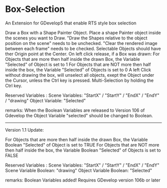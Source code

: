 # Box-Selection
An Extension for GDevelop5 that enable RTS style box selection

Draw a Box with a Shape Painter Object. 
Place a shape Painter object inside the scenes you want to Draw.
"Draw the Shapes relative to the object position on the scene" needs to be unchecked.
"Clear the rendered image between each frame" needs to be checked.
Selectable Objects should have ther Origin point at the Center.
On left click release, if a Box was drawn:
For Objects that are more then half inside the drawn Box, the Variable "Selected" of Object is set to 1
For Objects that are NOT more then half inside the box, the Variable "Selected" of Objects is set to 0
A left Click without drawing the box, will unselect all objects, exept the Object under the Cursor, unless the Ctrl key is pressed.
Multi-Selection by holding the Ctrl key.

Reserved Variables :
Scene Variables: "StartX" / "StartY" / "EndX" / "EndY" / "drawing"
Object Variable: "Selected"

remarks:
When the Boolean Variables are released to Version 106 of Gdevelop the Object Variable "selected" should be changed to Boolean.

_______________________________________________________________________________________________________________________________

Version 1.1 Update:

For Objects that are more then half inside the drawn Box, the Variable Boolean "Selected" of Object is set to TRUE
For Objects that are NOT more then half inside the box, the Variable Boolean "Selected" of Objects is set to FALSE

Reserved Variables :
Scene Variables: "StartX" / "StartY" / "EndX" / "EndY" 
Scene Variable Boolean: "drawing"
Object Variable Boolean: "Selected"

remarks:
Boolean Variables added! Requires GDevelop version 106b or later
